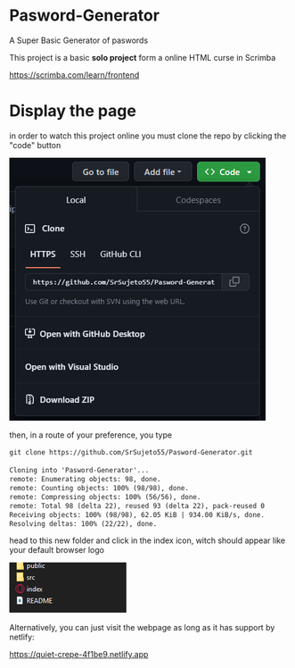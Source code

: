 # Pasword-Generator
A Super Basic Generator of paswords

This project is a basic **solo project** form a online HTML curse in Scrimba

https://scrimba.com/learn/frontend

# Display the page

in order to watch this project online you must clone the repo by clicking the "code" button

![](./public/images/GitReferences/HowToClone.png)

then, in a route of your preference, you type

    git clone https://github.com/SrSujeto55/Pasword-Generator.git

    Cloning into 'Pasword-Generator'...
    remote: Enumerating objects: 98, done.
    remote: Counting objects: 100% (98/98), done.
    remote: Compressing objects: 100% (56/56), done.
    remote: Total 98 (delta 22), reused 93 (delta 22), pack-reused 0
    Receiving objects: 100% (98/98), 62.05 KiB | 934.00 KiB/s, done.
    Resolving deltas: 100% (22/22), done.

head to this new folder and click in the index icon, witch should appear like your default browser logo

![](./public/images/GitReferences/HowToIndex.png)


Alternatively, you can just visit the webpage as long as it has support by netlify:

https://quiet-crepe-4f1be9.netlify.app